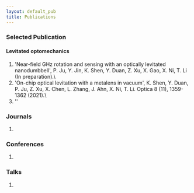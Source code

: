 ```yaml
---
layout: default_pub
title: Publications
---
```


### Selected Publication

#### Levitated optomechanics
1. 'Near-field GHz rotation and sensing with an optically levitated nanodumbbell', P. Ju, Y. Jin, K. Shen, Y. Duan, Z. Xu, X. Gao, X. Ni, T. Li (In preparation).\
2. 'On-chip optical levitation with a metalens in vacuum', K. Shen, Y. Duan, P. Ju, Z. Xu, X. Chen, L. Zhang, J. Ahn, X. Ni, T. Li. Optica 8 (11), 1359-1362 (2021).\
3. ''

### Journals
1. 

### Conferences
1.  

### Talks
1. 

